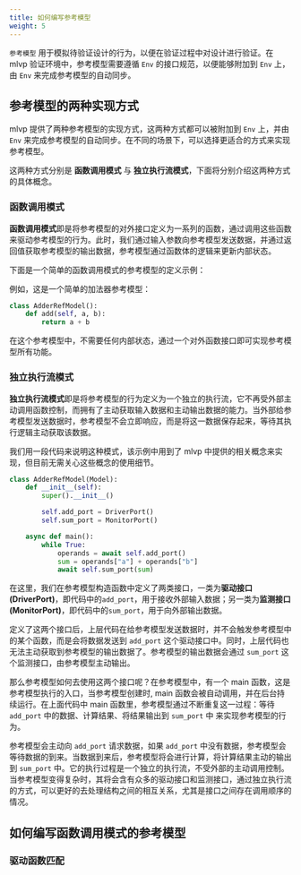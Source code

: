 ```yaml
---
title: 如何编写参考模型
weight: 5
---
```


`参考模型` 用于模拟待验证设计的行为，以便在验证过程中对设计进行验证。在 mlvp 验证环境中，参考模型需要遵循 `Env` 的接口规范，以便能够附加到 `Env` 上，由 `Env` 来完成参考模型的自动同步。

## 参考模型的两种实现方式

mlvp 提供了两种参考模型的实现方式，这两种方式都可以被附加到 `Env` 上，并由 `Env` 来完成参考模型的自动同步。在不同的场景下，可以选择更适合的方式来实现参考模型。

这两种方式分别是 **函数调用模式** 与 **独立执行流模式**，下面将分别介绍这两种方式的具体概念。

### 函数调用模式

**函数调用模式**即是将参考模型的对外接口定义为一系列的函数，通过调用这些函数来驱动参考模型的行为。此时，我们通过输入参数向参考模型发送数据，并通过返回值获取参考模型的输出数据，参考模型通过函数体的逻辑来更新内部状态。

下面是一个简单的函数调用模式的参考模型的定义示例：

例如，这是一个简单的加法器参考模型：

```python
class AdderRefModel():
    def add(self, a, b):
        return a + b
```

在这个参考模型中，不需要任何内部状态，通过一个对外函数接口即可实现参考模型所有功能。

### 独立执行流模式

**独立执行流模式**即是将参考模型的行为定义为一个独立的执行流，它不再受外部主动调用函数控制，而拥有了主动获取输入数据和主动输出数据的能力。当外部给参考模型发送数据时，参考模型不会立即响应，而是将这一数据保存起来，等待其执行逻辑主动获取该数据。

我们用一段代码来说明这种模式，该示例中用到了 mlvp 中提供的相关概念来实现，但目前无需关心这些概念的使用细节。

```python
class AdderRefModel(Model):
    def __init__(self):
        super().__init__()

        self.add_port = DriverPort()
        self.sum_port = MonitorPort()

    async def main():
        while True:
            operands = await self.add_port()
            sum = operands["a"] + operands["b"]
            await self.sum_port(sum)
```

在这里，我们在参考模型构造函数中定义了两类接口，一类为**驱动接口(DriverPort)**，即代码中的`add_port`，用于接收外部输入数据；另一类为**监测接口(MonitorPort)**，即代码中的`sum_port`，用于向外部输出数据。

定义了这两个接口后，上层代码在给参考模型发送数据时，并不会触发参考模型中的某个函数，而是会将数据发送到 `add_port` 这个驱动接口中。同时，上层代码也无法主动获取到参考模型的输出数据了。参考模型的输出数据会通过 `sum_port` 这个监测接口，由参考模型主动输出。

那么参考模型如何去使用这两个接口呢？在参考模型中，有一个 main 函数，这是参考模型执行的入口，当参考模型创建时, main 函数会被自动调用，并在后台持续运行。在上面代码中 main 函数里，参考模型通过不断重复这一过程：等待 `add_port` 中的数据、计算结果、将结果输出到 `sum_port` 中 来实现参考模型的行为。

参考模型会主动向 `add_port` 请求数据，如果 `add_port` 中没有数据，参考模型会等待数据的到来。当数据到来后，参考模型将会进行计算，将计算结果主动的输出到 `sum_port` 中。它的执行过程是一个独立的执行流，不受外部的主动调用控制。当参考模型变得复杂时，其将会含有众多的驱动接口和监测接口，通过独立执行流的方式，可以更好的去处理结构之间的相互关系，尤其是接口之间存在调用顺序的情况。

## 如何编写函数调用模式的参考模型

### 驱动函数匹配



